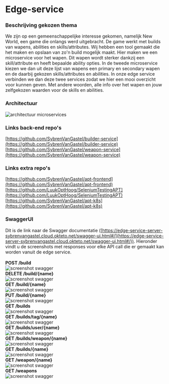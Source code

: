 # Edge-service
### Beschrijving gekozen thema
We zijn op een gemeenschappelijke interesse gekomen, namelijk New World, een game die onlangs werd uitgebracht. De game werkt met builds van wapens, abilities en skills/attributes. Wij hebben een tool gemaakt die het maken en opslaan van zo'n build mogelijk maakt. Hier maken we een microservice voor het wapen. Dit wapen wordt sterker dankzij een skill/attribute en heeft bepaalde ability opties. In de tweede microservice kiezen we dan uit deze lijst van wapens een primary en secondary wapen en de daarbij gekozen skills/attributes en abilities. In onze edge service verbinden we dan deze twee services zodat we hier een mooi overzicht voor kunnen geven. Met andere woorden, alle info over het wapen en jouw zelfgekozen waarden voor de skills en abilities. 

### Architectuur
![architectuur microservices](https://luukopthoog.sinners.be/MS-Diagram.JPG)

### Links back-end repo's
[https://github.com/SybrenVanGastel/builder-service](https://github.com/SybrenVanGastel/builder-service)
<br/>
[https://github.com/SybrenVanGastel/weapon-service](https://github.com/SybrenVanGastel/weapon-service)

### Links extra repo's
[https://github.com/SybrenVanGastel/apt-frontend](https://github.com/SybrenVanGastel/apt-frontend)
<br/>
[https://github.com/LuukOptHoog/SeleniumTestingAPT](https://github.com/LuukOptHoog/SeleniumTestingAPT)
<br />
[https://github.com/SybrenVanGastel/apt-k8s](https://github.com/SybrenVanGastel/apt-k8s)

### SwaggerUI
Dit is de link naar de Swagger documentatie ([https://edge-service-server-sybrenvangastel.cloud.okteto.net/swagger-ui.html#/](https://edge-service-server-sybrenvangastel.cloud.okteto.net/swagger-ui.html#/)). Hieronder vindt u de screenshots met responses voor elke API call die er gemaakt kan worden vanuit de edge service.
<br/>
<br/>
**POST /build**
<br/>
![screenshot swagger](https://r0785524.sinners.be/apt/post_build.png)
<br/>
**DELETE /build/{name}**
<br/>
![screenshot swagger](https://r0785524.sinners.be/apt/delete_build.png)
<br/>
**GET /build/{name}**
<br/>
![screenshot swagger](https://r0785524.sinners.be/apt/get_build_name.png)
<br/>
**PUT /build/{name}**
<br/>
![screenshot swagger](https://r0785524.sinners.be/apt/put_build.png)
<br/>
**GET /builds**
<br/>
![screenshot swagger](https://r0785524.sinners.be/apt/get_builds.png)
<br/>
**GET /builds/tag/{name}**
<br/>
![screenshot swagger](https://r0785524.sinners.be/apt/get_builds_tag.png)
<br/>
**GET /builds/user/{name}**
<br/>
![screenshot swagger](https://r0785524.sinners.be/apt/get_builds_user.png)
<br/>
**GET /builds/weapon/{name}**
<br/>
![screenshot swagger](https://r0785524.sinners.be/apt/get_builds_weapon.png)
<br/>
**GET /builds/{name}**
<br/>
![screenshot swagger](https://r0785524.sinners.be/apt/get_builds_name.png)
<br/>
**GET /weapon/{name}**
<br/>
![screenshot swagger](https://r0785524.sinners.be/apt/get_weapon_name.png)
<br/>
**GET /weapons**
<br/>
![screenshot swagger](https://r0785524.sinners.be/apt/get_weapons.png)
